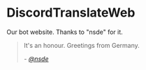 # DiscordTranslateWeb
Our bot website. Thanks to "nsde" for it.

> It's an honour. Greetings from Germany.
>
> *- [@nsde](https://github.com/nsde)*